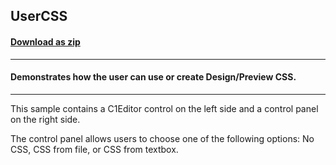 ## UserCSS
#### [Download as zip](https://minhaskamal.github.io/DownGit/#/home?url=https://github.com/GrapeCity/ComponentOne-WinForms-Samples/tree/master/NetFramework\XHtmlEditor\CS\UserCSS)
____
#### Demonstrates how the user can use or create Design/Preview CSS.
____
This sample contains a C1Editor control on the left side and a control panel on the right side. 

The control panel allows users to choose one of the following options: No CSS, CSS from file, or CSS from textbox. 






